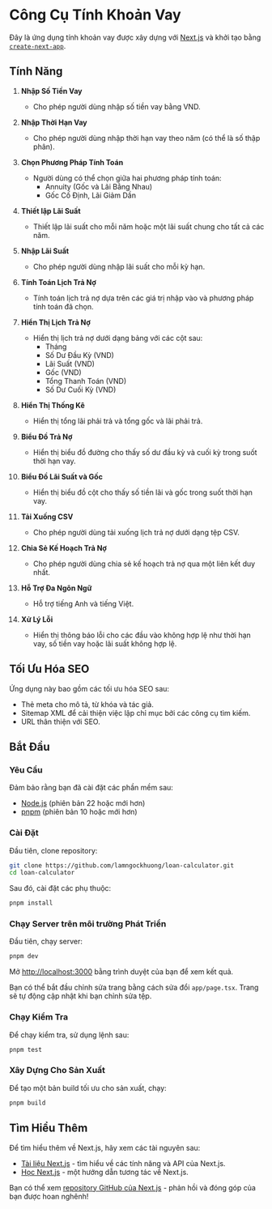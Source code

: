 # Công Cụ Tính Khoản Vay

Đây là ứng dụng tính khoản vay được xây dựng với [Next.js](https://nextjs.org) và khởi tạo bằng [`create-next-app`](https://nextjs.org/docs/app/api-reference/cli/create-next-app).

## Tính Năng

1. **Nhập Số Tiền Vay**

   - Cho phép người dùng nhập số tiền vay bằng VND.

2. **Nhập Thời Hạn Vay**

   - Cho phép người dùng nhập thời hạn vay theo năm (có thể là số thập phân).

3. **Chọn Phương Pháp Tính Toán**

   - Người dùng có thể chọn giữa hai phương pháp tính toán:
     - Annuity (Gốc và Lãi Bằng Nhau)
     - Gốc Cố Định, Lãi Giảm Dần

4. **Thiết lập Lãi Suất**

   - Thiết lập lãi suất cho mỗi năm hoặc một lãi suất chung cho tất cả các năm.

5. **Nhập Lãi Suất**

   - Cho phép người dùng nhập lãi suất cho mỗi kỳ hạn.

6. **Tính Toán Lịch Trả Nợ**

   - Tính toán lịch trả nợ dựa trên các giá trị nhập vào và phương pháp tính toán đã chọn.

7. **Hiển Thị Lịch Trả Nợ**

   - Hiển thị lịch trả nợ dưới dạng bảng với các cột sau:
     - Tháng
     - Số Dư Đầu Kỳ (VND)
     - Lãi Suất (VND)
     - Gốc (VND)
     - Tổng Thanh Toán (VND)
     - Số Dư Cuối Kỳ (VND)

8. **Hiển Thị Thống Kê**

   - Hiển thị tổng lãi phải trả và tổng gốc và lãi phải trả.

9. **Biểu Đồ Trả Nợ**

   - Hiển thị biểu đồ đường cho thấy số dư đầu kỳ và cuối kỳ trong suốt thời hạn vay.

10. **Biểu Đồ Lãi Suất và Gốc**

    - Hiển thị biểu đồ cột cho thấy số tiền lãi và gốc trong suốt thời hạn vay.

11. **Tải Xuống CSV**

    - Cho phép người dùng tải xuống lịch trả nợ dưới dạng tệp CSV.

12. **Chia Sẻ Kế Hoạch Trả Nợ**

    - Cho phép người dùng chia sẻ kế hoạch trả nợ qua một liên kết duy nhất.

13. **Hỗ Trợ Đa Ngôn Ngữ**

    - Hỗ trợ tiếng Anh và tiếng Việt.

14. **Xử Lý Lỗi**
    - Hiển thị thông báo lỗi cho các đầu vào không hợp lệ như thời hạn vay, số tiền vay hoặc lãi suất không hợp lệ.

## Tối Ưu Hóa SEO

Ứng dụng này bao gồm các tối ưu hóa SEO sau:

- Thẻ meta cho mô tả, từ khóa và tác giả.
- Sitemap XML để cải thiện việc lập chỉ mục bởi các công cụ tìm kiếm.
- URL thân thiện với SEO.

## Bắt Đầu

### Yêu Cầu

Đảm bảo rằng bạn đã cài đặt các phần mềm sau:

- [Node.js](https://nodejs.org/) (phiên bản 22 hoặc mới hơn)
- [pnpm](https://pnpm.io/) (phiên bản 10 hoặc mới hơn)

### Cài Đặt

Đầu tiên, clone repository:

```bash
git clone https://github.com/lamngockhuong/loan-calculator.git
cd loan-calculator
```

Sau đó, cài đặt các phụ thuộc:

```bash
pnpm install
```

### Chạy Server trên môi trường Phát Triển

Đầu tiên, chạy server:

```bash
pnpm dev
```

Mở [http://localhost:3000](http://localhost:3000) bằng trình duyệt của bạn để xem kết quả.

Bạn có thể bắt đầu chỉnh sửa trang bằng cách sửa đổi `app/page.tsx`. Trang sẽ tự động cập nhật khi bạn chỉnh sửa tệp.

### Chạy Kiểm Tra

Để chạy kiểm tra, sử dụng lệnh sau:

```bash
pnpm test
```

### Xây Dựng Cho Sản Xuất

Để tạo một bản build tối ưu cho sản xuất, chạy:

```bash
pnpm build
```

## Tìm Hiểu Thêm

Để tìm hiểu thêm về Next.js, hãy xem các tài nguyên sau:

- [Tài liệu Next.js](https://nextjs.org/docs) - tìm hiểu về các tính năng và API của Next.js.
- [Học Next.js](https://nextjs.org/learn) - một hướng dẫn tương tác về Next.js.

Bạn có thể xem [repository GitHub của Next.js](https://github.com/vercel/next.js) - phản hồi và đóng góp của bạn được hoan nghênh!

